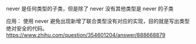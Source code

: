 <!-- @format -->

never 是任何类型的子类，但是除了 never 没有其他类型是 never 的子类

应用：
使用 never 避免出现新增了联合类型没有对应的实现，目的就是写出类型绝对安全的代码。
https://www.zhihu.com/question/354601204/answer/888668879
